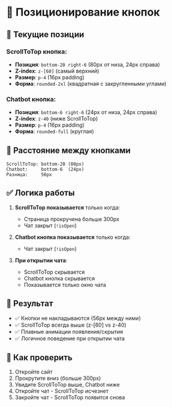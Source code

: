 # 🔧 Позиционирование кнопок

## 📍 Текущие позиции

### ScrollToTop кнопка:
- **Позиция**: `bottom-20 right-6` (80px от низа, 24px справа)
- **Z-index**: `z-[60]` (самый верхний)
- **Размер**: `p-4` (16px padding)
- **Форма**: `rounded-2xl` (квадратная с закругленными углами)

### Chatbot кнопка:
- **Позиция**: `bottom-6 right-6` (24px от низа, 24px справа)  
- **Z-index**: `z-40` (ниже ScrollToTop)
- **Размер**: `p-4` (16px padding)
- **Форма**: `rounded-full` (круглая)

## 📐 Расстояние между кнопками

```
ScrollToTop: bottom-20 (80px)
Chatbot:     bottom-6  (24px)
Разница:     56px
```

## ✅ Логика работы

1. **ScrollToTop показывается** только когда:
   - Страница прокручена больше 300px
   - Чат закрыт (`!isOpen`)

2. **Chatbot кнопка показывается** только когда:
   - Чат закрыт (`!isOpen`)

3. **При открытии чата**:
   - ScrollToTop скрывается
   - Chatbot кнопка скрывается
   - Показывается только окно чата

## 🎯 Результат

- ✅ Кнопки не накладываются (56px между ними)
- ✅ ScrollToTop всегда выше (z-[60] vs z-40)
- ✅ Плавные анимации появления/скрытия
- ✅ Логичное поведение при открытии чата

## 🧪 Как проверить

1. Откройте сайт
2. Прокрутите вниз (больше 300px)
3. Увидите ScrollToTop выше, Chatbot ниже
4. Откройте чат - ScrollToTop исчезнет
5. Закройте чат - ScrollToTop появится снова
